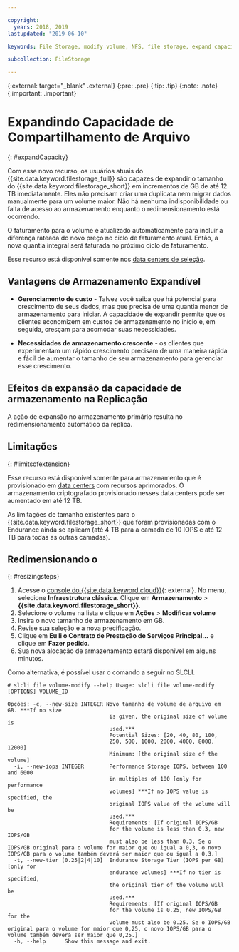 ```yaml
---

copyright:
  years: 2018, 2019
lastupdated: "2019-06-10"

keywords: File Storage, modify volume, NFS, file storage, expand capacity

subcollection: FileStorage

---
```

{:external: target="_blank" .external}
{:pre: .pre}
{:tip: .tip}
{:note: .note}
{:important: .important}

# Expandindo Capacidade de Compartilhamento de Arquivo
{: #expandCapacity}

Com esse novo recurso, os usuários atuais do {{site.data.keyword.filestorage_full}} são capazes de expandir o tamanho do {{site.data.keyword.filestorage_short}} em incrementos de GB de até 12 TB imediatamente. Eles não precisam criar uma duplicata nem migrar dados manualmente para um volume maior. Não há nenhuma indisponibilidade ou falta de acesso ao armazenamento enquanto o redimensionamento está ocorrendo.

O faturamento para o volume é atualizado automaticamente para incluir a diferença rateada do novo preço no ciclo de faturamento atual. Então, a nova quantia integral será faturada no próximo ciclo de faturamento.

Esse recurso está disponível somente nos [data centers de seleção](/docs/infrastructure/FileStorage?topic=FileStorage-news).

## Vantagens de Armazenamento Expandível

- **Gerenciamento de custo** - Talvez você saiba que há potencial para crescimento de seus dados, mas que precisa de uma quantia menor de armazenamento para iniciar. A capacidade de expandir permite que os clientes economizem em custos de armazenamento no início e, em seguida, cresçam para acomodar suas necessidades.  

- **Necessidades de armazenamento crescente** - os clientes que experimentam um rápido crescimento precisam de uma maneira rápida e fácil de aumentar o tamanho de seu armazenamento para gerenciar esse crescimento.

## Efeitos da expansão da capacidade de armazenamento na Replicação

A ação de expansão no armazenamento primário resulta no redimensionamento automático da réplica.

## Limitações
{: #limitsofextension}

Esse recurso está disponível somente para armazenamento que é provisionado em [data centers](/docs/infrastructure/FileStorage?topic=FileStorage-news) com recursos aprimorados. O armazenamento criptografado provisionado nesses data centers pode ser aumentado em até 12 TB.

As limitações de tamanho existentes para o {{site.data.keyword.filestorage_short}} que foram provisionadas com o Endurance ainda se aplicam (até 4 TB para a camada de 10 IOPS e até 12 TB para todas as outras camadas).

## Redimensionando o
{: #resizingsteps}

1. Acesse o [console do {{site.data.keyword.cloud}}](https://{DomainName}/){: external}. No menu, selecione **Infraestrutura clássica**. Clique em **Armazenamento** > **{{site.data.keyword.filestorage_short}}**.
2. Selecione o volume na lista e clique em **Ações** > **Modificar volume**
3. Insira o novo tamanho de armazenamento em GB.
4. Revise sua seleção e a nova precificação.
5. Clique em **Eu li o Contrato de Prestação de Serviços Principal...** e clique em **Fazer pedido**.
6. Sua nova alocação de armazenamento estará disponível em alguns minutos.

Como alternativa, é possível usar o comando a seguir no SLCLI.
```
# slcli file volume-modify --help Usage: slcli file volume-modify [OPTIONS] VOLUME_ID

Opções: -c, --new-size INTEGER Novo tamanho de volume de arquivo em GB. ***If no size
                                is given, the original size of volume is
                                used.***
                                Potential Sizes: [20, 40, 80, 100,
                                250, 500, 1000, 2000, 4000, 8000, 12000]
                                Minimum: [the original size of the volume]
  -i, --new-iops INTEGER        Performance Storage IOPS, between 100 and 6000
                                in multiples of 100 [only for performance
                                volumes] ***If no IOPS value is specified, the
                                original IOPS value of the volume will be
                                used.***
                                Requirements: [If original IOPS/GB
                                for the volume is less than 0.3, new IOPS/GB
                                must also be less than 0.3. Se o IOPS/GB original para o volume for maior que ou igual a 0,3, o novo IOPS/GB para o volume também deverá ser maior que ou igual a 0,3.]
  -t, --new-tier [0.25|2|4|10]  Endurance Storage Tier (IOPS per GB) [only for
                                endurance volumes] ***If no tier is specified,
                                the original tier of the volume will be
                                used.***
                                Requirements: [If original IOPS/GB
                                for the volume is 0.25, new IOPS/GB for the
                                volume must also be 0.25. Se o IOPS/GB original para o volume for maior que 0,25, o novo IOPS/GB para o volume também deverá ser maior que 0,25.]
  -h, --help      Show this message and exit.
```
